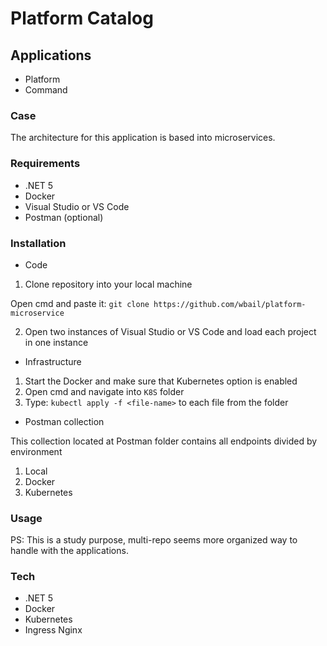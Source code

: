# Platform Catalog

## Applications

- Platform
- Command

### Case

The architecture for this application is based into microservices.

### Requirements

- .NET 5
- Docker
- Visual Studio or VS Code
- Postman (optional)

### Installation

- Code
1. Clone repository into your local machine

  Open cmd and paste it: ```git clone https://github.com/wbail/platform-microservice```

2. Open two instances of Visual Studio or VS Code and load each project in one instance

- Infrastructure
1. Start the Docker and make sure that Kubernetes option is enabled
2. Open cmd and navigate into ```K8S``` folder
3. Type: ```kubectl apply -f <file-name>``` to each file from the folder

- Postman collection

This collection located at Postman folder contains all endpoints divided by environment

1. Local
2. Docker
3. Kubernetes

### Usage

PS: This is a study purpose, multi-repo seems more organized way to handle with the applications.

### Tech

- .NET 5
- Docker
- Kubernetes
- Ingress Nginx


